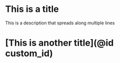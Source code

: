 # This is a title

This is a description
that spreads along
multiple lines
# [This is another title](@id custom_id)